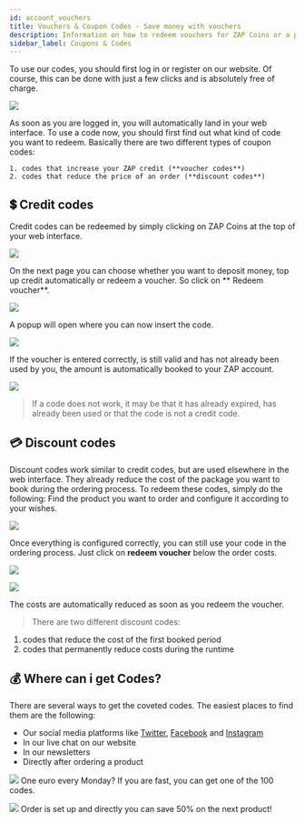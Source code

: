 ```yaml
---
id: account_vouchers
title: Vouchers & Coupon Codes - Save money with vouchers
description: Information on how to redeem vouchers for ZAP Coins or a price reduction for servers - ZAP-Hosting.com Documentation
sidebar_label: Coupons & Codes
---
```



To use our codes, you should first log in or register on our website. Of course, this can be done with just a few clicks and is absolutely free of charge.

![](https://screensaver01.zap-hosting.com/index.php/s/A5H5KpXCXBkDkQ5/preview)

As soon as you are logged in, you will automatically land in your web interface. To use a code now, you should first find out what kind of code you want to redeem. Basically there are two different types of coupon codes:

    1. codes that increase your ZAP credit (**voucher codes**)
    2. codes that reduce the price of an order (**discount codes**)

## 💲 Credit codes

Credit codes can be redeemed by simply clicking on ZAP Coins at the top of your web interface.

![](https://screensaver01.zap-hosting.com/index.php/s/gKiKbknGGJdQoWk/preview)

On the next page you can choose whether you want to deposit money, top up credit automatically or redeem a voucher. So click on ** Redeem voucher**.

![](https://screensaver01.zap-hosting.com/index.php/s/9X7HDkwsLMm3DgK/preview)

A popup will open where you can now insert the code.

![](https://screensaver01.zap-hosting.com/index.php/s/kdoTeAYniGb8P9Q/preview)

If the voucher is entered correctly, is still valid and has not already been used by you, the amount is automatically booked to your ZAP account. 

![](https://screensaver01.zap-hosting.com/index.php/s/JB7RZ7z32ieyiX8/preview)

> If a code does not work, it may be that it has already expired, has already been used or that the code is not a credit code.

## 💳 Discount codes

Discount codes work similar to credit codes, but are used elsewhere in the web interface. They already reduce the cost of the package you want to book during the ordering process. To redeem these codes, simply do the following:
Find the product you want to order and configure it according to your wishes.

![](https://screensaver01.zap-hosting.com/index.php/s/YtB69Hqed4X9PH6/preview)

Once everything is configured correctly, you can still use your code in the ordering process. Just click on **redeem voucher** below the order costs.

![](https://screensaver01.zap-hosting.com/index.php/s/sxRCikknHXtnrjn/preview)

![](https://screensaver01.zap-hosting.com/index.php/s/qWm9wxmKHAWLFL5/preview)

The costs are automatically reduced as soon as you redeem the voucher. 

> There are two different discount codes: 
1. codes that reduce the cost of the first booked period
2. codes that permanently reduce costs during the runtime

## 💰 Where can i get Codes?

There are several ways to get the coveted codes. The easiest places to find them are the following:

- Our social media platforms like [Twitter](https://twitter.com/zaphosting), [Facebook](https://www.facebook.com/zaphosting/) and [Instagram](https://www.instagram.com/zaphosting/)
- In our live chat on our website
- In our newsletters
- Directly after ordering a product

![](https://screensaver01.zap-hosting.com/index.php/s/oGeZKds56CjGpHd/preview)
One euro every Monday? If you are fast, you can get one of the 100 codes.

![](https://screensaver01.zap-hosting.com/index.php/s/bbiQEjqaWEKsXcD/preview)
Order is set up and directly you can save 50% on the next product!
